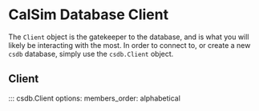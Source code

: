 # CalSim Database Client

The `Client` object is the gatekeeper to the database, and is what you will likely be interacting with the most. In order to connect to, or create a new `csdb` database, simply use the `csdb.Client` object.

## Client

::: csdb.Client
    options:
        members_order: alphabetical